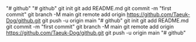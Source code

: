 "# github" 
"# github"  git init git add README.md git commit -m "first commit" git branch -M main git remote add origin https://github.com/Taeuk-Dog/github.git git push -u origin main
"# github"  git init git add README.md git commit -m "first commit" git branch -M main git remote add origin https://github.com/Taeuk-Dog/github.git git push -u origin main
"# github" 
